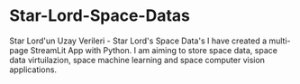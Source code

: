 # Star-Lord-Space-Datas
Star Lord'un Uzay Verileri - Star Lord's Space Data's
I have created a multi-page StreamLit App with Python. I am aiming to store space data, space data virtuilazion, space machine learning and space computer vision applications.
